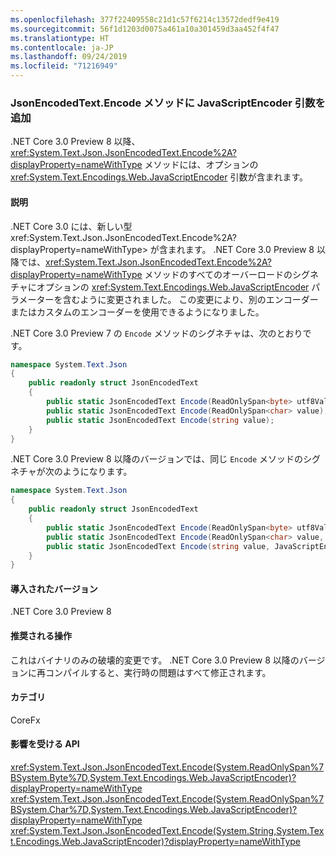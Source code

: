 ```yaml
---
ms.openlocfilehash: 377f22409558c21d1c57f6214c13572dedf9e419
ms.sourcegitcommit: 56f1d1203d0075a461a10a301459d3aa452f4f47
ms.translationtype: HT
ms.contentlocale: ja-JP
ms.lasthandoff: 09/24/2019
ms.locfileid: "71216949"
---
```

### <a name="jsonencodedtextencode-methods-have-an-additional-javascriptencoder-argument"></a>JsonEncodedText.Encode メソッドに JavaScriptEncoder 引数を追加

.NET Core 3.0 Preview 8 以降、<xref:System.Text.Json.JsonEncodedText.Encode%2A?displayProperty=nameWithType> メソッドには、オプションの <xref:System.Text.Encodings.Web.JavaScriptEncoder> 引数が含まれます。

#### <a name="details"></a>説明

.NET Core 3.0 には、新しい型 xref:System.Text.Json.JsonEncodedText.Encode%2A?displayProperty=nameWithType> が含まれます。 .NET Core 3.0 Preview 8 以降では、<xref:System.Text.Json.JsonEncodedText.Encode%2A?displayProperty=nameWithType> メソッドのすべてのオーバーロードのシグネチャにオプションの <xref:System.Text.Encodings.Web.JavaScriptEncoder> パラメーターを含むように変更されました。 この変更により、別のエンコーダーまたはカスタムのエンコーダーを使用できるようになりました。

.NET Core 3.0 Preview 7 の `Encode` メソッドのシグネチャは、次のとおりです。

```csharp
namespace System.Text.Json
{
    public readonly struct JsonEncodedText
    {
        public static JsonEncodedText Encode(ReadOnlySpan<byte> utf8Value);
        public static JsonEncodedText Encode(ReadOnlySpan<char> value);
        public static JsonEncodedText Encode(string value);
    }
}
```

.NET Core 3.0 Preview 8 以降のバージョンでは、同じ `Encode` メソッドのシグネチャが次のようになります。

```csharp
namespace System.Text.Json
{
    public readonly struct JsonEncodedText
    {
        public static JsonEncodedText Encode(ReadOnlySpan<byte> utf8Value, JavaScriptEncoder encoder = null);
        public static JsonEncodedText Encode(ReadOnlySpan<char> value, JavaScriptEncoder encoder = null);
        public static JsonEncodedText Encode(string value, JavaScriptEncoder encoder = null);
    }
}
```

#### <a name="version-introduced"></a>導入されたバージョン

.NET Core 3.0 Preview 8

#### <a name="recommended-action"></a>推奨される操作

これはバイナリのみの破壊的変更です。 .NET Core 3.0 Preview 8 以降のバージョンに再コンパイルすると、実行時の問題はすべて修正されます。

#### <a name="category"></a>カテゴリ

CoreFx

#### <a name="affected-apis"></a>影響を受ける API

<xref:System.Text.Json.JsonEncodedText.Encode(System.ReadOnlySpan%7BSystem.Byte%7D,System.Text.Encodings.Web.JavaScriptEncoder)?displayProperty=nameWithType>
<xref:System.Text.Json.JsonEncodedText.Encode(System.ReadOnlySpan%7BSystem.Char%7D,System.Text.Encodings.Web.JavaScriptEncoder)?displayProperty=nameWithType>
<xref:System.Text.Json.JsonEncodedText.Encode(System.String,System.Text.Encodings.Web.JavaScriptEncoder)?displayProperty=nameWithType>

<!--

### Affected APIs

- `M:System.Text.Json.JsonEncodedText.Encode(System.ReadOnlySpan{System.Byte},System.Text.Encodings.Web.JavaScriptEncoder)`
- `M:System.Text.Json.JsonEncodedText.Encode(System.ReadOnlySpan{System.Char},System.Text.Encodings.Web.JavaScriptEncoder)`
- `M:System.Text.Json.JsonEncodedText.Encode(System.String,System.Text.Encodings.Web.JavaScriptEncoder)`

-->
